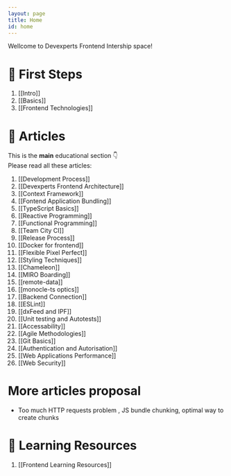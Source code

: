 ```yaml
---
layout: page
title: Home
id: home
---
```

Wellcome to Devexperts Frontend Intership space!

# 🚀 First Steps
1. [[Intro]]
2. [[Basics]]
3. [[Frontend Technologies]]

# 📙 Articles
This is the **main** educational section 👇  
Please read all these articles:
1. [[Development Process]]
2. [[Devexperts Frontend Architecture]]
3. [[Context Framework]]
4. [[Fontend Application Bundling]]
5. [[TypeScript Basics]]
6. [[Reactive Programming]]
7. [[Functional Programming]]
8. [[Team City CI]]
9. [[Release Process]]
10. [[Docker for frontend]]
11. [[Flexible Pixel Perfect]]
12. [[Styling Techniques]]
13. [[Chameleon]]
14. [[MIRO Boarding]]
15. [[remote-data]]
16. [[monocle-ts optics]]
17. [[Backend Connection]]
18. [[ESLint]]
19. [[dxFeed and IPF]]
20. [[Unit testing and Autotests]]
21. [[Accessability]]
22. [[Agile Methodologies]]
23. [[Git Basics]]
24. [[Authentication and Autorisation]]
25. [[Web Applications Performance]]
26. [[Web Security]]

# More articles proposal
- Too much HTTP requests problem , JS bundle chunking, optimal way to create chunks

# 🔗 Learning Resources
1. [[Frontend Learning Resources]]
